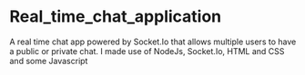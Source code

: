 # Real_time_chat_application

A real time chat app powered by Socket.Io that allows multiple users to have a public or private chat. I made use of NodeJs, Socket.Io, HTML and CSS and some Javascript
